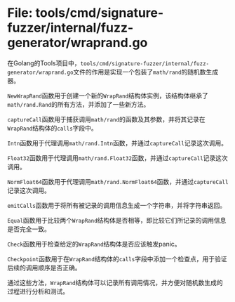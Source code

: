 # File: tools/cmd/signature-fuzzer/internal/fuzz-generator/wraprand.go

在Golang的Tools项目中，`tools/cmd/signature-fuzzer/internal/fuzz-generator/wraprand.go`文件的作用是实现一个包装了`math/rand`的随机数生成器。

`NewWrapRand`函数用于创建一个新的`WrapRand`结构体实例，该结构体继承了`math/rand.Rand`的所有方法，并添加了一些新方法。

`captureCall`函数用于捕获调用`math/rand`的函数及其参数，并将其记录在`WrapRand`结构体的`calls`字段中。

`Intn`函数用于代理调用`math/rand.Intn`函数，并通过`captureCall`记录这次调用。

`Float32`函数用于代理调用`math/rand.Float32`函数，并通过`captureCall`记录这次调用。

`NormFloat64`函数用于代理调用`math/rand.NormFloat64`函数，并通过`captureCall`记录这次调用。

`emitCalls`函数用于将所有被记录的调用信息生成一个字符串，并将字符串返回。

`Equal`函数用于比较两个`WrapRand`结构体是否相等，即比较它们所记录的调用信息是否完全一致。

`Check`函数用于检查给定的`WrapRand`结构体是否应该触发panic。

`Checkpoint`函数用于在`WrapRand`结构体的`calls`字段中添加一个检查点，用于验证后续的调用顺序是否正确。

通过这些方法，`WrapRand`结构体可以记录所有调用情况，并方便对随机数生成的过程进行分析和测试。

